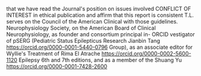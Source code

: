 that we have read the Journal's position on issues involved
CONFLICT OF INTEREST in ethical publication and affirm that this report is consistent
T.L. serves on the Council of the American Clinical with those guidelines.
Neurophysiology Society, on the American Board of Clinical
Neurophysiology, as founder and consortium principal in- ORCID
vestigator of pSERG (Pediatric Status Epilepticus Research Jianbin Tang https://orcid.org/0000-0001-5440-0796
Group), as an associate editor for Wyllie's Treatment of Rima El Atrache https://orcid.org/0000-0002-5600-1120
Epilepsy 6th and 7th editions, and as a member of the Shuang Yu https://orcid.org/0000-0001-7428-2600